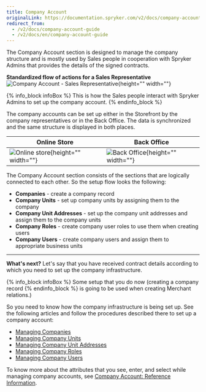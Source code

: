 ```yaml
---
title: Company Account
originalLink: https://documentation.spryker.com/v2/docs/company-account-guide
redirect_from:
  - /v2/docs/company-account-guide
  - /v2/docs/en/company-account-guide
---
```


The Company Account section is designed to manage the company structure and is mostly used by Sales people in cooperation with Spryker Admins that provides the details of the signed contracts.

**Standardized flow of actions for a Sales Representative**
![Company Account - Sales Representative](https://spryker.s3.eu-central-1.amazonaws.com/docs/User+Guides/Back+Office+User+Guides/Company+Account/company-account-section.png){height="" width=""}

{% info_block infoBox %}
This is how the Sales people interact with Spryker Admins to set up the company account.
{% endinfo_block %}

The company accounts can be set up either in the Storefront by the company representatives or in the Back Office. The data is synchronized and the same structure is displayed in both places.

| Online Store | Back Office |
| --- | --- |
| ![Online store](https://spryker.s3.eu-central-1.amazonaws.com/docs/User+Guides/Back+Office+User+Guides/Company+Account/online-store-company-account.png){height="" width=""} | ![Back Office](https://spryker.s3.eu-central-1.amazonaws.com/docs/User+Guides/Back+Office+User+Guides/Company+Account/back-office-company-account.png){height="" width=""} |

The Company Account section consists of the sections that are logically connected to each other. So the setup flow looks the following:
* **Companies** - create a company record
* **Company Units** - set up company units by assigning them to the company
* **Company Unit Addresses** - set up the company unit addresses and assign them to the company units
* **Company Roles** - create company user roles to use them when creating users
* **Company Users** - create company users and assign them to appropriate business units

***
**What's next?**
Let's say that you have received contract details according to which you need to set up the company infrastructure. 

{% info_block infoBox %}
Some setup that you do now (creating a company record
{% endinfo_block %} is going to be used when creating Merchant relations.)

So you need to know how the company infrastructure is being set up.
See the following articles and follow the procedures described there to set up a company account:
* [Managing Companies](/docs/scos/dev/user-guides/201903.0/back-office-user-guide/company-account/managing-a-company-account/managing-companies.html)
* [Managing Company Units](/docs/scos/dev/user-guides/201903.0/back-office-user-guide/company-account/managing-a-company-account/managing-company-units.html)
* [Managing Company Unit Addresses](/docs/scos/dev/user-guides/201903.0/back-office-user-guide/company-account/managing-a-company-account/managing-company-unit-addresses.html)
* [Managing Company Roles](/docs/scos/dev/user-guides/201903.0/back-office-user-guide/company-account/managing-a-company-account/managing-company-roles.html)
* [Managing Company Users](/docs/scos/dev/user-guides/201903.0/back-office-user-guide/company-account/managing-a-company-account/managing-company-users.html)

To know more about the attributes that you see, enter, and select while managing company accounts, see [Company Account: Reference Information](/docs/scos/dev/user-guides/201903.0/back-office-user-guide/company-account/references/company-account-reference-information.html).
